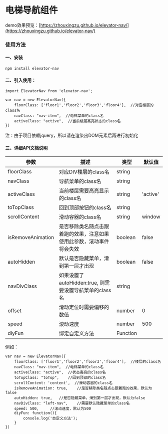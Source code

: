 # 电梯导航组件
demo效果预览：[https://zhouxingzu.github.io/elevator-nav/](https://zhouxingzu.github.io/elevator-nav/)

### 使用方法
#### 一、安装
```
npm install elevator-nav
```

#### 二、引入使用：
```
import ElevatorNav from 'elevator-nav';

var nav = new ElevatorNav({
    floorClass: ['floor1','floor2','floor3','floor4'],  //对应楼层的class名
    navClass: "nav-item",  //电梯菜单的class名
    activeClass: "active",  //当前楼层高亮状态的class名
})
```
注：由于项目依赖jquery，所以请在渲染出DOM元素后再进行初始化
#### 三、详细API文档说明
参数 | 描述 | 类型 | 默认值
----|---|---|---
floorClass | 对应DIV楼层的class名 | string |
navClass | 导航菜单的class名 | string |
activeClass | 当前楼层需要高亮显示的class名 | string | 'active'
toTopClass | 回到顶部按钮的class名 | string |
scrollContent | 滑动容器的class名 | string | window
isRemoveAnimation | 是否移除类名随点击跟着跑的效果，注意如果使用此参数，滚动事件将会失效 | boolean | false
autoHidden | 默认是否隐藏菜单，滑到第一层才出现 | boolean | false
navDivClass | 如果设置了autoHidden:true, 则需要设置导航菜单的class名 | string |
offset | 滑动定位时需要偏移的数值 | number | 0
speed | 滚动速度 | number | 500
diyFun | 绑定自定义方法 | Function |

例如：
```
var nav = new ElevatorNav({
    floorClass: ['floor1','floor2','floor3','floor4'],  //楼层的class名
    navClass: "nav-item",  //电梯菜单的class名
    activeClass: "active",  //状态高亮的class名
    toTopClass: "toTop",    //回到顶部的class名
    scrollContent: 'content',  //滑动容器的class名
    isRemoveAnimation: true,    //是否移除类名随点击跟着跑的效果，默认为false
    autoHidden: true,   //是否隐藏菜单，滑到第一层才出现，默认为false
    navDivClass: "left-nav",    //需要默认隐藏菜单的class名
    speed: 500,     //滚动速度，默认为500
    diyFun: function(){
        console.log('自定义方法');
    }
})
```

